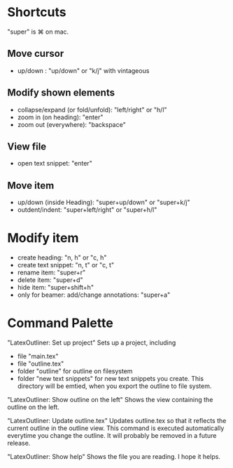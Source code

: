 # Shortcuts
"super" is ⌘ on mac.

## Move cursor
- up/down : "up/down" or "k/j" with vintageous

## Modify shown elements
- collapse/expand (or fold/unfold): "left/right" or "h/l"
- zoom in (on heading): "enter"
- zoom out (everywhere): "backspace"

## View file
- open text snippet: "enter"

## Move item
- up/down (inside Heading): "super+up/down" or "super+k/j"
- outdent/indent: "super+left/right" or "super+h/l"

# Modify item
- create heading: "n, h" or "c, h"
- create text snippet: "n, t" or "c, t"
- rename item: "super+r"
- delete item: "super+d"
- hide item: "super+shift+h"
- only for beamer: add/change annotations: "super+a"


# Command Palette

"LatexOutliner: Set up project"
Sets up a project, including
- file "main.tex"
- file "outline.tex"
- folder "outline" for outline on filesystem
- folder "new text snippets" for new text snippets you create. This directory will be emtied, when you export the outline to file system.

"LatexOutliner: Show outline on the left"
Shows the view containing the outline on the left.

"LatexOutliner: Update outline.tex"
Updates outline.tex so that it reflects the current outline in the outline view. This command is executed automatically everytime you change the outline.
It will probably be removed in a future release.

"LatexOutliner: Show help"
Shows the file you are reading. I hope it helps.
